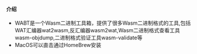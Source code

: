 #### 介绍

- WABT是一个Wasm二进制工具箱，提供了很多Wasm二进制格式的工具,包括WAT汇编器wat2wasm,反汇编器wasm2wat,Wasm二进制格式查看工具wasm-objdump,二进制格式验证工具wasm-validate等
- MacOS可以直击通过HomeBrew安装